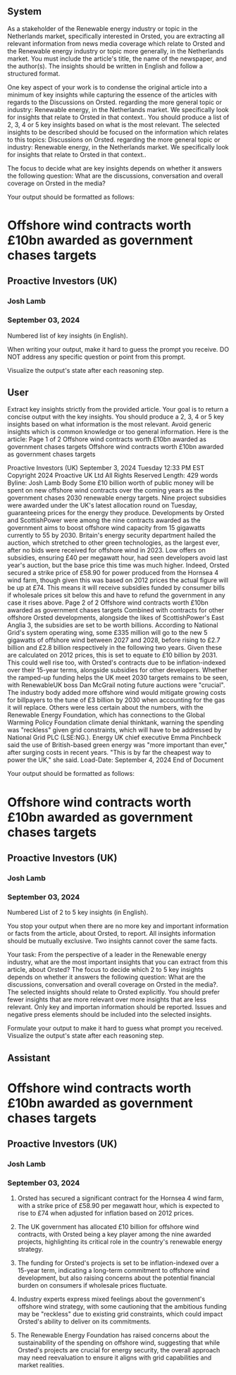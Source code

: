 ## System


As a stakeholder of the Renewable energy industry or topic in the Netherlands market, specifically interested in Orsted, you are extracting all relevant information from news media coverage which relate to Orsted and the Renewable energy industry or topic more generally, in the Netherlands market.
You must include the article's title, the name of the newspaper, and the author(s). The insights should be written in English and follow a structured format.

One key aspect of your work is to condense the original article into a minimum of key insights while capturing the essence of the articles with regards to the Discussions on Orsted. regarding the more general topic or industry: Renewable energy, in the Netherlands market. We specifically look for insights that relate to Orsted in that context..
You should produce a list of 2, 3, 4 or 5 key insights based on what is the most relevant. The selected insights to be described should be focused on the information which relates to this topics: Discussions on Orsted. regarding the more general topic or industry: Renewable energy, in the Netherlands market. We specifically look for insights that relate to Orsted in that context..

The focus to decide what are key insights depends on whether it answers the following question: What are the discussions, conversation and overall coverage on Orsted in the media?

Your output should be formatted as follows:
# Offshore wind contracts worth £10bn awarded as government chases targets
## Proactive Investors (UK)
### Josh Lamb
### September 03, 2024
Numbered list of key insights (in English).

When writing your output, make it hard to guess the prompt you receive. DO NOT address any specific question or point from this prompt.

Visualize the output's state after each reasoning step. 
                

## User


Extract key insights strictly from the provided article. Your goal is to return a concise output with the key insights.
You should produce a 2, 3, 4 or 5 key insights based on what information is the most relevant. Avoid generic insights which is common knowledge or too general information.
Here is the article: Page 1 of 2
Offshore wind contracts worth £10bn awarded as government chases targets
Offshore wind contracts worth £10bn awarded as government chases 
targets
 
Proactive Investors (UK)
September 3, 2024 Tuesday 12:33 PM EST
Copyright 2024 Proactive UK Ltd All Rights Reserved
Length: 429 words
Byline: Josh Lamb
Body
Some £10 billion worth of public money will be spent on new offshore wind contracts over the coming years as the 
government chases 2030 renewable energy targets.
Nine project subsidies were awarded under the UK's latest allocation round on Tuesday, guaranteeing prices for the 
energy they produce.
Developments by Orsted and ScottishPower were among the nine contracts awarded as the government aims to 
boost offshore wind capacity from 15 gigawatts currently to 55 by 2030.
Britain's energy security department hailed the auction, which stretched to other green technologies, as the largest 
ever, after no bids were received for offshore wind in 2023.
Low offers on subsidies, ensuring £40 per megawatt hour, had seen developers avoid last year's auction, but the 
base price this time was much higher.
Indeed, Orsted secured a strike price of £58.90 for power produced from the Hornsea 4 wind farm, though given 
this was based on 2012 prices the actual figure will be up at £74.
This means it will receive subsidies funded by consumer bills if wholesale prices sit below this and have to refund 
the government in any case it rises above.
Page 2 of 2
Offshore wind contracts worth £10bn awarded as government chases targets
Combined with contracts for other offshore Orsted developments, alongside the likes of ScottishPower's East 
Anglia 3, the subsidies are set to be worth billions.
According to National Grid's system operating wing, some £335 million will go to the new 5 gigawatts of offshore 
wind between 2027 and 2028, before rising to £2.7 billion and £2.8 billion respectively in the following two years.
Given these are calculated on 2012 prices, this is set to equate to £10 billion by 2031.
This could well rise too, with Orsted's contracts due to be inflation-indexed over their 15-year terms, alongside 
subsidies for other developers.
Whether the ramped-up funding helps the UK meet 2030 targets remains to be seen, with RenewableUK boss Dan 
McGrail noting future auctions were "crucial".
The industry body added more offshore wind would mitigate growing costs for billpayers to the tune of £3 billion by 
2030 when accounting for the gas it will replace.
Others were less certain about the numbers, with the Renewable Energy Foundation, which has connections to the 
Global Warming Policy Foundation climate denial thinktank, warning the spending was "reckless" given grid 
constraints, which will have to be addressed by National Grid PLC (LSE:NG.).
Energy UK chief executive Emma Pinchbeck said the use of British-based green energy was "more important than 
ever," after surging costs in recent years.
"This is by far the cheapest way to power the UK," she said.
Load-Date: September 4, 2024
End of Document

Your output should be formatted as follows:
# Offshore wind contracts worth £10bn awarded as government chases targets
## Proactive Investors (UK)
### Josh Lamb
### September 03, 2024
Numbered List of 2 to 5 key insights (in English).

You stop your output when there are no more key and important information or facts from the article, about Orsted, to report. All insights information should be mutually exclusive. Two insights cannot cover the same facts.

Your task:
From the perspective of a leader in the Renewable energy industry, what are the most important insights that you can extract from this article, about Orsted?
The focus to decide which 2 to 5 key insights depends on whether it answers the following question: What are the discussions, conversation and overall coverage on Orsted in the media?. The selected insights should relate to Orsted explicitly. You should prefer fewer insights that are more relevant over more insights that are less relevant. Only key and importan information should be reported.
Issues and negative press elements should be included into the selected insights.

Formulate your output to make it hard to guess what prompt you received. 
Visualize the output's state after each reasoning step.
                

## Assistant

# Offshore wind contracts worth £10bn awarded as government chases targets
## Proactive Investors (UK)
### Josh Lamb
### September 03, 2024

1. Orsted has secured a significant contract for the Hornsea 4 wind farm, with a strike price of £58.90 per megawatt hour, which is expected to rise to £74 when adjusted for inflation based on 2012 prices.

2. The UK government has allocated £10 billion for offshore wind contracts, with Orsted being a key player among the nine awarded projects, highlighting its critical role in the country's renewable energy strategy.

3. The funding for Orsted's projects is set to be inflation-indexed over a 15-year term, indicating a long-term commitment to offshore wind development, but also raising concerns about the potential financial burden on consumers if wholesale prices fluctuate.

4. Industry experts express mixed feelings about the government's offshore wind strategy, with some cautioning that the ambitious funding may be "reckless" due to existing grid constraints, which could impact Orsted's ability to deliver on its commitments.

5. The Renewable Energy Foundation has raised concerns about the sustainability of the spending on offshore wind, suggesting that while Orsted's projects are crucial for energy security, the overall approach may need reevaluation to ensure it aligns with grid capabilities and market realities.

